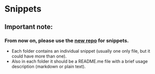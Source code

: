 # Snippets

## Important note:
### From now on, please use the [new repo](https://bitbucket.org/summasolutions/summa-snippets) for snippets.



- Each folder contains an individual snippet (usually one only file, but it could have more than one).
- Also in each folder it should be a README.me file with a brief usage description (markdown or plain text).


